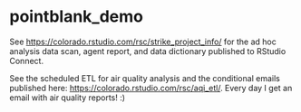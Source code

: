 # pointblank_demo

See https://colorado.rstudio.com/rsc/strike_project_info/ for the ad hoc analysis data scan, agent report, and data dictionary published to RStudio Connect.


See the scheduled ETL for air quality analysis and the conditional emails published here: https://colorado.rstudio.com/rsc/aqi_etl/.  Every day I get an email with air quality reports! :) 
